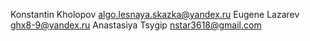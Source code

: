 Konstantin Kholopov algo.lesnaya.skazka@yandex.ru
Eugene Lazarev ghx8-9@yandex.ru
Anastasiya Tsygip nstar3618@gmail.сom
